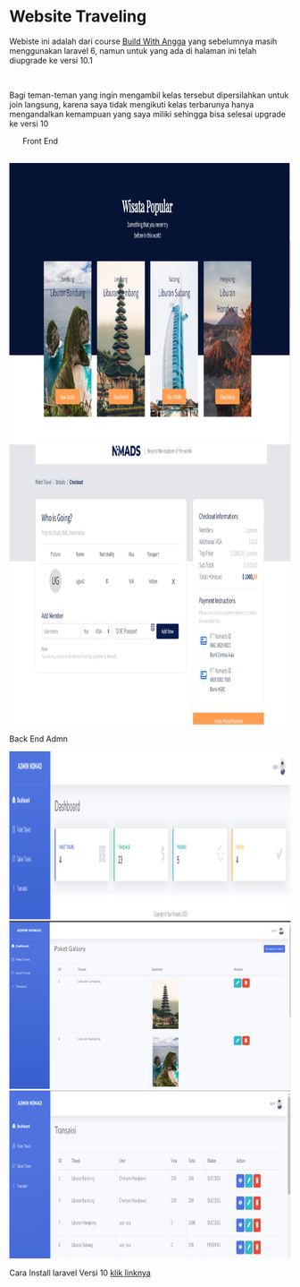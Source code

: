 # Website Traveling
<p>Webiste ini adalah dari course <a href="https://buildwithangga.com/kelas/full-stack-developer-with-laravel-web-travel" target="_blank" >Build With Angga</a> yang sebelumnya masih menggunakan laravel 6, namun untuk yang ada di halaman ini telah diupgrade ke versi 10.1</p>
<br>
<p>Bagi teman-teman yang ingin mengambil kelas tersebut dipersilahkan untuk join langsung, karena saya tidak mengikuti kelas terbarunya hanya mengandalkan kemampuan yang saya miliki sehingga bisa selesai upgrade ke versi 10</p>

<ul>Front End</ul>
<br>
<img src="https://github.com/ugunNet21/wisata-laravel10/blob/master/public/ss/popular.png" width="1000" height="500"/>
<br>
<img src="https://github.com/ugunNet21/wisata-laravel10/blob/master/public/ss/checkout.png" width="1000" height="500"/>
<p>Back End Admn</p>
<img src="https://github.com/ugunNet21/wisata-laravel10/blob/master/public/ss/dashbiar%20admin.png" width="1000" height="300"/>
<img src="https://github.com/ugunNet21/wisata-laravel10/blob/master/public/ss/gallery%20admin.png" width="1000" height="300"/>
<img src="https://github.com/ugunNet21/wisata-laravel10/blob/master/public/ss/transaksi%20admin.png" width="1000" height="300"/>

<br>
<p> Cara Install laravel Versi 10 <a href="https://laravel.com/docs/10.x" /> klik linknya</p>
